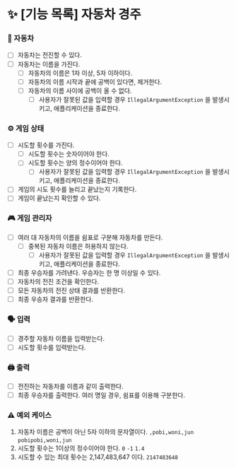 # ✨ [기능 목록] 자동차 경주

### 🚗 자동차
- [ ] 자동차는 전진할 수 있다.
- [ ] 자동차는 이름을 가진다.
  - [ ] 자동차의 이름은 1자 이상, 5자 이하이다.
  - [ ] 자동차의 이름 시작과 끝에 공백이 있다면, 제거한다.
  - [ ] 자동차의 이름 사이에 공백이 올 수 없다.
    - [ ] 사용자가 잘못된 값을 입력할 경우 `IllegalArgumentException` 을 발생시키고, 애플리케이션을 종료한다.

### ⚙️ 게임 상태
- [ ] 시도할 횟수를 가진다.
  - [ ] 시도할 횟수는 숫자이어야 한다.
  - [ ] 시도할 횟수는 양의 정수이어야 한다.
    - [ ] 사용자가 잘못된 값을 입력할 경우 `IllegalArgumentException` 을 발생시키고, 애플리케이션을 종료한다.
- [ ] 게임의 시도 횟수를 늘리고 끝났는지 기록한다.
- [ ] 게임이 끝났는지 확인할 수 있다.

### 🎮 게임 관리자
- [ ] 여러 대 자동차의 이름을 쉼표로 구분해 자동차를 만든다.
  - [ ] 중복된 자동차 이름은 허용하지 않는다.
    - [ ] 사용자가 잘못된 값을 입력할 경우 `IllegalArgumentException` 을 발생시키고, 애플리케이션을 종료한다.
- [ ] 최종 우승자를 가려낸다. 우승자는 한 명 이상일 수 있다.
- [ ] 자동차의 전진 조건을 확인한다.
- [ ] 모든 자동차의 전진 상태 결과를 반환한다.
- [ ] 최종 우승자 결과를 반환한다.

### 🗣️ 입력
- [ ] 경주할 자동차 이름을 입력받는다.
- [ ] 시도할 횟수를 입력받는다.

### 🖨 출력
- [ ] 전진하는 자동차를 이름과 같이 출력한다.
- [ ] 최종 우승자를 출력한다. 여러 명일 경우, 쉼표를 이용해 구분한다.

### ⚠️ 예외 케이스
1. 자동차 이름은 공백이 아닌 5자 이하의 문자열이다.
`,pobi,woni,jun`
`pobipobi,woni,jun`
2. 시도할 횟수는 1이상의 정수이어야 한다.
`0`
`-1`
`1.4`
3. 시도할 수 있는 최대 횟수는 2,147,483,647 이다.
`2147483648`